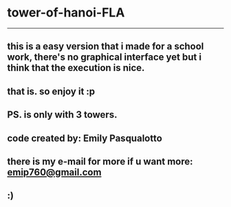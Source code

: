 # tower-of-hanoi-FLA
--------------------------------
this is a easy version that i made for a school work, there's no graphical interface yet but i think that the execution is nice.
--------------------------------
that is. so enjoy it :p
--------------------------------
PS. is only with 3 towers.
--------------------------------
code created by: Emily Pasqualotto
--------------------------------
there is my e-mail for more if u want more: emip760@gmail.com
--------------------------------
:)
--------------------------------

